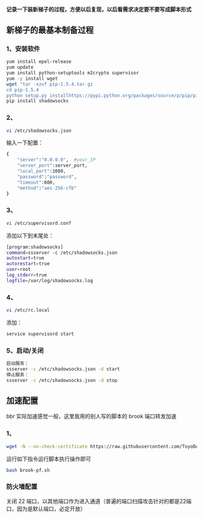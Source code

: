 #### 记录一下装新梯子的过程，方便以后复现，以后看需求决定要不要写成脚本形式
## 新梯子的最基本制备过程  
### 1、安装软件
```bash
yum install epel-release
yum update
yum install python-setuptools m2crypto supervisor
yum -y install wget
wget "tar -xzvf pip-1.5.4.tar.gz
cd pip-1.5.4
python setup.py installhttps://pypi.python.org/packages/source/p/pip/pip-1.5.4.tar.gz#md5=834b2904f92d46aaa333267fb1c922bb" --no-check-certificate
pip install shadowsocks
```
### 2、
```bash
vi /etc/shadowsocks.json 
```
输入一下配置：
```bash
{
	"server":"0.0.0.0",  #your_IP
	"server_port":server_port,    
	"local_port":1080,
	"password":"password",
	"timeout":600,
	"method":"aes-256-cfb"
}
```
### 3、
```bash
vi /etc/supervisord.conf
```
添加以下到末尾处：
```bash
[program:shadowsocks]
command=ssserver -c /etc/shadowsocks.json
autostart=true
autorestart=true
user=root
log_stderr=true
logfile=/var/log/shadowsocks.log
```
### 4、
```bash
vi /etc/rc.local
```
添加：
```bash
service supervisord start
```
### 5、启动/关闭
```bash
启动服务：
ssserver -c /etc/shadowsocks.json -d start
停止服务：
ssserver -c /etc/shadowsocks.json -d stop
```
## 加速配置
bbr 实际加速感觉一般，这里我用的别人写的脚本的 brook 端口转发加速
### 1、
```bash
wget -N --no-check-certificate https://raw.githubusercontent.com/ToyoDAdoubiBackup/doubi/master/brook-pf.sh && chmod +x brook-pf.sh && bash brook-pf.sh
```
运行如下指令运行脚本执行操作即可
```bash
bash brook-pf.sh
```

### 防火墙配置

关闭 22 端口，以其他端口作为进入通道（普遍的端口扫描攻击针对的都是22端口，因为是默认端口，必定开放）
